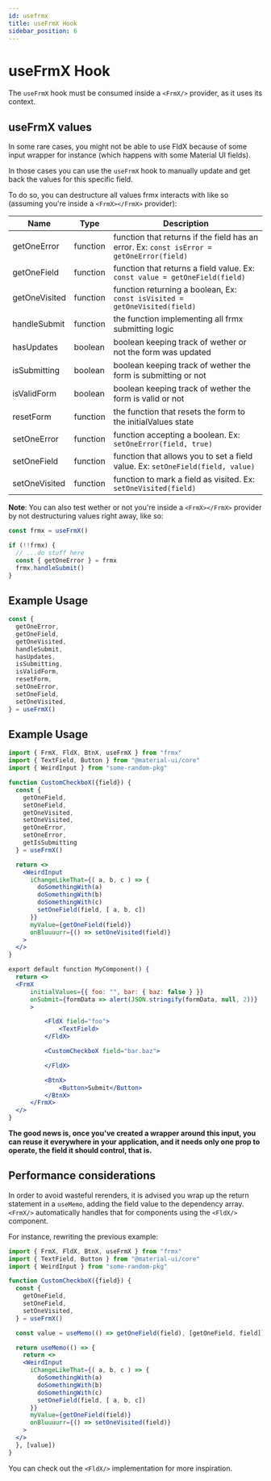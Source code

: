 ```yaml
---
id: usefrmx
title: useFrmX Hook
sidebar_position: 6
---
```


# useFrmX Hook

The `useFrmX` hook must be consumed inside a `<FrmX/>` provider, as it uses its context.


## useFrmX values

In some rare cases, you might not be able to use FldX because of some input wrapper for instance (which happens with some Material UI fields).

In those cases you can use the `useFrmX` hook to manually update and get back the values for this specific field.

To do so, you can destructure all values frmx interacts with like so (assuming you're inside a `<FrmX></FrmX>` provider):

| Name                    | Type           |    Description |
|----------               | -------------  |  ------------- |
| getOneError | function | function that returns if the field has an error. Ex: `const isError = getOneError(field)` |
| getOneField | function | function that returns a field value. Ex: `const value = getOneField(field)` |
| getOneVisited | function | function returning a boolean, Ex: `const isVisited = getOneVisited(field)` |
| handleSubmit | function | the function implementing all frmx submitting logic |
| hasUpdates | boolean | boolean keeping track of wether or not the form was updated |
| isSubmitting | boolean | boolean keeping track of wether the form is submitting or not |
| isValidForm | boolean | boolean keeping track of wether the form is valid or not |
| resetForm | function | the function that resets the form to the initialValues state |
| setOneError | function | function accepting a boolean. Ex: `setOneError(field, true)` |
| setOneField | function | function that allows you to set a field value. Ex: `setOneField(field, value)` |
| setOneVisited | function | function to mark a field as visited. Ex: `setOneVisited(field)` |

**Note**: You can also test wether or not you're inside a `<FrmX></FrmX>` provider by not destructuring values right away, like so:

```js
const frmx = useFrmX()

if (!!frmx) {
  // ...do stuff here
  const { getOneError } = frmx
  frmx.handleSubmit()
}
```

## Example Usage

```jsx
const {
  getOneError,
  getOneField,
  getOneVisited,
  handleSubmit,
  hasUpdates,
  isSubmitting,
  isValidForm,
  resetForm,
  setOneError,
  setOneField,
  setOneVisited,
} = useFrmX()
```

## Example Usage

```jsx
import { FrmX, FldX, BtnX, useFrmX } from "frmx"
import { TextField, Button } from "@material-ui/core"
import { WeirdInput } from "some-random-pkg"

function CustomCheckboX({field}) {
  const {
    getOneField,
    setOneField,
    getOneVisited,
    setOneVisited,
    getOneError,
    setOneError,
    getIsSubmitting
  } = useFrmX()

  return <>
    <WeirdInput
      iChangeLikeThat={( a, b, c ) => {
        doSomethingWith(a)
        doSomethingWith(b)
        doSomethingWith(c)
        setOneField(field, [ a, b, c])
      }}
      myValue={getOneField(field)}
      onBluuuurr={() => setOneVisited(field)}
    >
  </>
}

export default function MyComponent() {
  return <>
  <FrmX
      initialValues={{ foo: "", bar: { baz: false } }}
      onSubmit={formData => alert(JSON.stringify(formData, null, 2))}
      >

          <FldX field="foo">
              <TextField>
          </FldX>

          <CustomCheckboX field="bar.baz">

          </FldX>

          <BtnX>
              <Button>Submit</Button>
          </BtnX>
      </FrmX>
  </>
}
```

**The good news is, once you've created a wrapper around this input, you can reuse it everywhere in your application, and it needs only one prop to operate, the field it should control, that is.**

## Performance considerations

In order to avoid wasteful rerenders, it is advised you wrap up the return statement in a `useMemo`, adding the field value to the dependency array. `<FrmX/>` automatically handles that for components using the `<FldX/>` component.

For instance, rewriting the previous example:

```jsx
import { FrmX, FldX, BtnX, useFrmX } from "frmx"
import { TextField, Button } from "@material-ui/core"
import { WeirdInput } from "some-random-pkg"

function CustomCheckboX({field}) {
  const {
    getOneField,
    setOneField,
    setOneVisited,
  } = useFrmX()

  const value = useMemo(() => getOneField(field), [getOneField, field])

  return useMemo(() => {
    return <>
    <WeirdInput
      iChangeLikeThat={( a, b, c ) => {
        doSomethingWith(a)
        doSomethingWith(b)
        doSomethingWith(c)
        setOneField(field, [ a, b, c])
      }}
      myValue={getOneField(field)}
      onBluuuurr={() => setOneVisited(field)}
    >
  </>
  }, [value])
}
```

You can check out the `<FldX/>` implementation for more inspiration.
